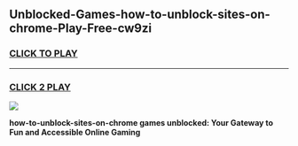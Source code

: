 
## Unblocked-Games-how-to-unblock-sites-on-chrome-Play-Free-cw9zi
<h3>
<a href="https://premium76.site?title=how-to-unblock-sites-on-chrome&ref=21A">CLICK TO PLAY</a></h3>
<hr>

<h3>
<a href="https://premium76.site?title=how-to-unblock-sites-on-chrome&ref=21A">CLICK 2 PLAY</a>
  
</h3>

<a href="https://premium76.site?title=how-to-unblock-sites-on-chrome&ref=21A"><img src="https://clearcache.store/games.png"></a>


**how-to-unblock-sites-on-chrome games unblocked: Your Gateway to Fun and Accessible Online Gaming**

